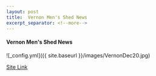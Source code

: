 ```yaml
---
layout: post
title:  Vernon Men's Shed News
excerpt_separator: <!--more-->
---
```


#### Vernon Men's Shed News

![_config.yml]({{ site.baseurl }}/images/VernonDec20.jpg)

[Site Link](https://www.mensshedvernon.ca/)
